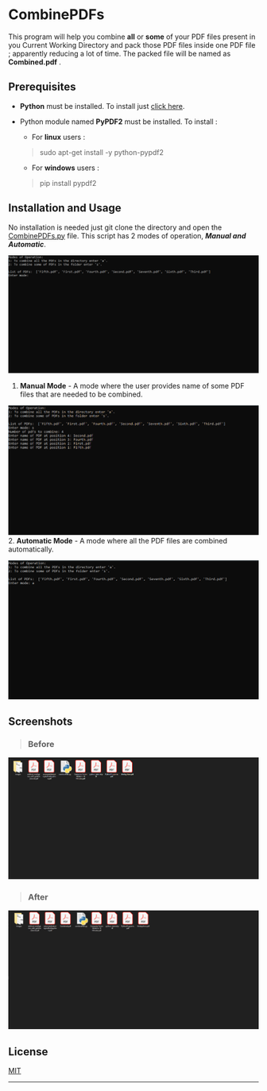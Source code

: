 ﻿
# CombinePDFs

This program will help you combine **all** or **some** of your PDF files present in you Current Working Directory and pack those PDF files inside one PDF file ;  apparently reducing a lot of time.
The packed file will be named as **Combined.pdf** .

## Prerequisites

- **Python** must be installed. To install just [click here](https://www.python.org/downloads/release/python-382/).
- Python module named **PyPDF2** must be installed. To install :
  
  - For **linux** users :
  > sudo apt-get install -y python-pypdf2
  - For **windows** users :
  > pip install pypdf2

## Installation and Usage

No installation is needed just git clone the directory and open the [CombinePDFs.py](combinePdfs.py "script") file. This script has 2 modes of operation, **_Manual and Automatic_**.

![Modes Of Operation](CombinePDFs_Readme/Modes_Of_Operation.png)

1. **Manual Mode** - A mode where the user provides name of some PDF files that are needed to be combined.

![Manual Mode](CombinePDFs_Readme/Manual_Mode.png)
2. **Automatic Mode** - A mode where all the PDF files are combined automatically.

![Automatic Mode](CombinePDFs_Readme/Automatic_Mode.png)

## Screenshots

> ### Before

![Before](CombinePDFs_Readme/Before.png "Before")

> ### After

![After](CombinePDFs_Readme/After.png "After")

## License

[MIT](https://choosealicense.com/licenses/mit/)

---
